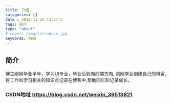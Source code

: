 ```yaml
---
title: 介绍
categories: []
date : 2018-11-26 13:57:5
tags: 简介
type: "about"
# cover: /img/introduce.jpg
keywords: 前端 
---
```


## 简介

博主刚刚毕业半年，学习UI专业，毕业后转向前端方向, 刚刚学会创建自己的博客,将工作和学习相关的知识点记录在博客中,帮助回忆和记录成长。

### CSDN地址 https://blog.csdn.net/weixin_39513821